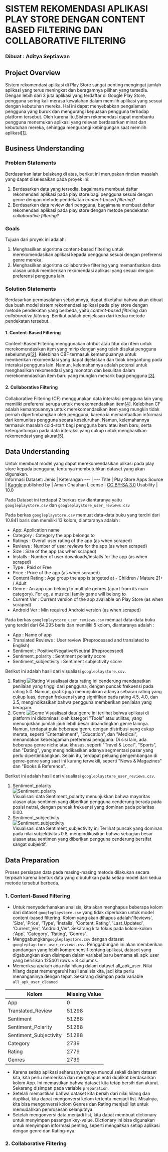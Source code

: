 # SISTEM REKOMENDASI APLIKASI PLAY STORE DENGAN CONTENT BASED FILTERING DAN COLLABORATIVE FILTERING
### Dibuat : Aditya Septiawan

## Project Overview
Sistem rekomendasi aplikasi di Play Store sangat penting mengingat jumlah aplikasi yang terus meningkat dan beragamnya pilihan yang tersedia. Dengan lebih dari 3 juta aplikasi yang terdaftar di Google Play Store, pengguna sering kali merasa kewalahan dalam memilih aplikasi yang sesuai dengan kebutuhan mereka. Hal ini dapat menyebabkan pengalaman pengguna yang buruk dan mengurangi kepuasan pengguna terhadap platform tersebut. Oleh karena itu,Sistem rekomendasi dapat membantu pengguna menemukan aplikasi yang relevan berdasarkan minat dan kebutuhan mereka, sehingga mengurangi kebingungan saat memilih aplikasi[[1]](https://www.bhinneka.com/blog/ai-turut-berpartisipasi-pada-rekomendasi-di-play-store/).<br>

## Business Understanding
### Problem Statements
Berdasarkan latar belakang di atas, berikut ini merupakan rincian masalah yang dapat diselesaikan pada proyek ini:
1. Berdasarkan data yang tersedia, bagaimana membuat daftar rekomendasi aplikasi pada play store bagi pengguna sesuai dengan genre dengan metode pendekatan *content-based filtering*?
2. Berdasarkan data review dari pengguna, bagaimana membuat daftar rekomendasi aplikasi pada play store dengan metode pendekatan *collaborative filtering*?

### Goals
Tujuan dari proyek ini adalah:
1. Menghasilkan algoritma content-based filtering untuk merekomendasikan aplikasi kepada pengguna sesuai dengan preferensi genre mereka.
2. Menghasilkan algoritma collaborative filtering yang memanfaatkan data ulasan untuk memberikan rekomendasi aplikasi yang sesuai dengan preferensi pengguna lain.

### Solution Statements
Berdasarkan permasalahan sebelumnya, dapat diketahui bahwa akan dibuat dua buah model sistem rekomendasi aplikasi pada play store dengan metode pendekatan yang berbeda, yaitu *content-based filtering* dan *collaborative filtering*. Berikut adalah penjelasan dari kedua metode pendekatan tersebut.

#### 1. Content-Based Filtering
  Content-Based Filtering menggunakan atribut atau fitur dari item untuk merekomendasikan item yang mirip dengan yang telah disukai pengguna sebelumnya[[2]](https://www.ibm.com/topics/content-based-filtering?form=MG0AV3). Kelebihan CBF termasuk kemampuannya untuk memberikan rekomendasi yang dapat dijelaskan dan tidak bergantung pada interaksi pengguna lain. Namun, kelemahannya adalah potensi untuk menghasilkan rekomendasi yang monoton dan kesulitan dalam merekomendasikan item baru yang mungkin menarik bagi pengguna [[3]](https://thecleverprogrammer.com/2023/04/20/content-based-filtering-and-collaborative-filtering-difference/).

#### 2. Collaborative Filtering
  Collaborative Filtering (CF) menggunakan data interaksi pengguna lain yang memiliki preferensi serupa untuk merekomendasikan item[[4]](https://www.ibm.com/topics/collaborative-filtering?form=MG0AV3). Kelebihan CF adalah kemampuannya untuk merekomendasikan item yang mungkin tidak pernah dipertimbangkan oleh pengguna, karena ia memanfaatkan informasi dari komunitas pengguna secara keseluruhan. Namun, kelemahannya termasuk masalah cold-start bagi pengguna baru atau item baru, serta ketergantungan pada data interaksi yang cukup untuk menghasilkan rekomendasi yang akurat[[5]](https://developers.google.com/machine-learning/recommendation/collaborative/basics?hl=id).

## Data Understanding
Untuk membuat model yang dapat merekomendasikan plikasi pada play store kepada pengguna, tentunya membutuhkan dataset yang akan digunakan.<br>
Informasi Dataset:
Jenis | Keterangan
--- | ---
Title | Play Store Apps
Source | [Kaggle](https://www.kaggle.com/datasets/whenamancodes/play-store-apps)
published by | Aman Chauhan
License | [CC BY-SA 3.0](https://creativecommons.org/licenses/by-sa/3.0/)
Usability | 10.0

Pada Dataset ini terdapat 2 berkas csv diantaranya yaitu `googleplaystore.csv`  dan `googleplaystore_user_reviews.csv`

Pada berkas `googleplaystore.csv` memuat data-data buku yang terdiri dari 10.841  baris dan memiliki 13  kolom, diantaranya adalah :
- App: 	Application name
- Category : 	Category the app belongs to
- Ratings : 	Overall user rating of the app (as when scraped)
- Reviews : 	Number of user reviews for the app (as when scraped)
- Size :	Size of the app (as when scraped)
- Installs : 	Number of user downloads/installs for the app (as when scraped)
- Type :	Paid or Free
- Price :	Price of the app (as when scraped)
- Content Rating : 	Age group the app is targeted at - Children / Mature 21+ / Adult
- Genre : 	An app can belong to multiple genres (apart from its main category). For eg, a musical family game will belong to
- Current Ver : 	Current version of the app available on Play Store (as when scraped)
- Android Ver : 	Min required Android version (as when scraped)

Pada berkas `googleplaystore_user_reviews.csv` memuat data-data buku yang terdiri dari 64.295   baris dan memiliki 5  kolom, diantaranya adalah :
- App : 	Name of app
- Translated Reviews : 	User review (Preprocessed and translated to English)
- Sentiment : Positive/Negative/Neutral (Preprocessed)
- Sentiment_polarity :	Sentiment polarity score
- Sentiment_subjectivity :	Sentiment subjectivity score

Berikut ini adalah hasil dari visualiasi `googleplaystore.csv`.
1. Rating
   ![Rating](https://github.com/Adityas22/sistem_rekomendasi_play_store/blob/main/image/Rating.png)
   Visualisasi data rating ini cenderung mendapatkan penilaian yang tinggi dari pengguna, dengan puncak frekuensi pada rating 5.0. Namun, grafik juga menunjukkan adanya sebaran rating yang cukup luas, dengan frekuensi yang signifikan pada rating 4.5, 4.0, dan 3.5, mengindikasikan bahwa pengguna memberikan penilaian yang beragam.
2. Genre
   ![Genre](https://github.com/Adityas22/sistem_rekomendasi_play_store/blob/main/image/Genres.png)
   Visualisasi data genre ini terlihat bahwa aplikasi di platform ini didominasi oleh kategori "Tools" atau utilitas, yang menunjukkan jumlah jauh lebih besar dibandingkan genre lainnya. Namun, terdapat pula beberapa genre dengan distribusi yang cukup merata, seperti "Entertainment", "Education", dan "Medical", menandakan keberagaman preferensi pengguna. Di sisi lain, ada beberapa genre niche atau khusus, seperti "Travel & Local", "Sports", dan "Dating", yang mengindikasikan adanya segmentasi pasar yang perlu dipertimbangkan. Selain itu, terdapat peluang pengembangan di genre-genre yang saat ini kurang terwakili, seperti "News & Magazines" dan "Books & Reference".

Berikut ini adalah hasil dari visualiasi `googleplaystore_user_reviews.csv`.
1. Sentiment_polarity <br>
   ![Sentiment_polarity](https://github.com/Adityas22/sistem_rekomendasi_play_store/blob/main/image/sentiment_polarity.png) <br>
   Visualisasi data Sentiment_polarity menunjukkan bahwa mayoritas ulasan atau sentimen yang diberikan pengguna cenderung berada pada posisi netral, dengan puncak frekuensi yang dominan pada polaritas 0.00.
3. Sentiment_subjectivity <br>
   ![Sentiment_subjectivity](https://github.com/Adityas22/sistem_rekomendasi_play_store/blob/main/image/Sentiment_Subjectivity.png) <br>
   Visualisasi data Sentiment_subjectivity ini Terlihat puncak yang dominan pada nilai subjektivitas 0.8, mengindikasikan bahwa sebagian besar ulasan atau sentimen yang diberikan pengguna cenderung bersifat sangat subjektif.


## Data Preparation
Proses persiapan data pada masing-masing metode dilakukan secara terpisah karena bentuk data yang dibutuhkan pada setiap model dari kedua metode tersebut berbeda.
### 1. Content-Based Filtering
- Untuk menyederhanakan analisis, kita akan menghapus beberapa kolom dari dataset `googleplaystore.csv` yang tidak diperlukan untuk model content-based filtering. Kolom yang akan dihapus adalah:'Reviews', 'Size', 'Price', 'Type', 'Installs', 'Content_Rating', 'Last_Updated', 'Current_Ver', 'Android_Ver'. Sekarang kita fokus pada kolom-kolom :'App', 'Category', 'Rating', 'Genres'.
- Menggabungkan`googleplaystore.csv` dengan dataset `googleplaystore_user_reviews.csv`. Penggabungan ini akan memberikan pandangan yang lebih komprehensif tentang aplikasi, dataset yang digabungkan akan disimpan dalam variabel baru bernama all_apk_user yang berisikan 125401 rows × 8 columns.
- Memeriksa apakah ada nilai hilang dalam dataset all_apk_user. Nilai hilang dapat memengaruhi hasil analisis kita, jadi kita perlu menanganinya dengan tepat. Sekarang disimpan pada variable `all_apk_user_cleaned`

| Kolom                  | Missing Value |
|-----------------------|---------------|
| App                   | 0             |
| Translated_Review     | 51298         |
| Sentiment             | 51288         |
| Sentiment_Polarity    | 51288         |
| Sentiment_Subjectivity | 51288         |
| Category              | 2739          |
| Rating                | 2779          |
| Genres                | 2739          |

- Karena setiap aplikasi seharusnya hanya muncul sekali dalam dataset kita, kita perlu memeriksa dan menghapus entri duplikat berdasarkan kolom App. Ini memastikan bahwa dataset kita tetap bersih dan akurat. Sekarang disimpan pada variable `preparation`.
- Setelah memastikan bahwa dataset kita bersih dari nilai hilang dan duplikat, kita dapat mengonversi kolom tertentu menjadi list. Misalnya, kita bisa mengonversi kolom Genres dan Rating menjadi list untuk memudahkan pemrosesan selanjutnya.
- Setelah mengonversi data menjadi list, kita dapat membuat dictionary untuk menyimpan pasangan key-value. Dictionary ini bisa digunakan untuk menyimpan informasi penting, seperti mengaitkan setiap aplikasi dengan genre dan Rating-nya.

### 2. Collaborative Filtering
